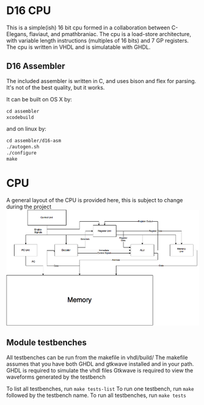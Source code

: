 # D16 CPU
This is a simple(ish) 16 bit cpu formed in a collaboration between C-Elegans, flaviaut, and pmathbraniac.
The cpu is a load-store architecture, with variable length instructions (multiples of 16 bits) and 7 GP registers.
The cpu is written in VHDL and is simulatable with GHDL.


## D16 Assembler
The included assembler is written in C, and uses bison and flex for parsing. It's not of the best quality, but it works.


It can be built on OS X by:

```
cd assembler
xcodebuild
```

and on linux by:

```
cd assembler/d16-asm
./autogen.sh
./configure
make
```

# CPU 
A general layout of the CPU is provided here, this is subject to change during the project
![alt text](https://raw.githubusercontent.com/C-Elegans/d16/master/D16%20Cpu%20Diagram.png "D16 CPU Diagram")

## Module testbenches
All testbenches can be run from the makefile in vhdl/build/
The makefile assumes that you have both GHDL and gtkwave installed and in your path. 
GHDL is required to simulate the vhdl files
Gtkwave is required to view the waveforms generated by the testbench

To list all testbenches, run `make tests-list` 
To run one testbench, run `make` followed by the testbench name.
To run all testbenches, run `make tests`



